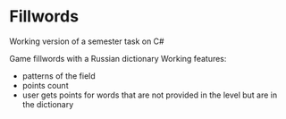 # Fillwords
 Working version of a semester task on C#

Game fillwords with a Russian dictionary
Working features:
- patterns of the field
- points count
- user gets points for words that are not provided in the level but are in the dictionary